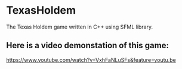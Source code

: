 # TexasHoldem
The Texas Holdem game written in C++ using SFML library.
## Here is a video demonstation of this game: 
https://www.youtube.com/watch?v=VxhFaNLuSFs&feature=youtu.be
